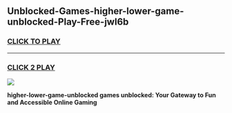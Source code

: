 
## Unblocked-Games-higher-lower-game-unblocked-Play-Free-jwl6b
<h3>
<a href="https://premium76.site?title=higher-lower-game-unblocked&ref=23A">CLICK TO PLAY</a></h3>
<hr>

<h3>
<a href="https://premium76.site?title=higher-lower-game-unblocked&ref=23A">CLICK 2 PLAY</a>
  
</h3>

<a href="https://premium76.site?title=higher-lower-game-unblocked&ref=23A"><img src="https://clearcache.store/games.png"></a>


**higher-lower-game-unblocked games unblocked: Your Gateway to Fun and Accessible Online Gaming**
